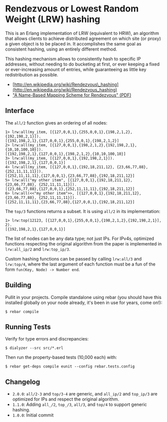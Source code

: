 # Rendezvous or Lowest Random Weight (LRW) hashing #

This is an Erlang implementation of LRW (equivalent to HRW), an algorithm that allows
clients to achieve distributed agreement on which site (or proxy) a given
object is to be placed in. It accomplishes the same goal as consistent hashing,
using an entirely different method.

This hashing mechanism allows to consistently hash to specific IP addresses, without
needing to do bucketing at first, or ever keeping a fixed or ever-increasing amount
of entries, while guaranteeing as little key redistribution as possible.

- [http://en.wikipedia.org/wiki/Rendezvous\_hashing](http://en.wikipedia.org/wiki/Rendezvous_hashing)
- ["A Name-Based Mapping Scheme for Rendezvous" (PDF)](http://www.eecs.umich.edu/techreports/cse/96/CSE-TR-316-96.pdf)

## Interface ##

The `all/2` function gives an ordering of all nodes:

    1> lrw:all(my_item, [{127,0,0,1},{255,0,0,1},{198,2,1,2},{192,198,2,1}]).
    [{192,198,2,1},{127,0,0,1},{255,0,0,1},{198,2,1,2}]
    2> lrw:all(my_item, [{127,0,0,1},{198,2,1,2},{192,198,2,1},{10,10,100,10}]).
    [{192,198,2,1},{127,0,0,1},{198,2,1,2},{10,10,100,10}]
    3> lrw:all(my_item, [{127,0,0,1},{192,198,2,1}]).
    [{192,198,2,1},{127,0,0,1}]
    4> lrw:all(my_item, [{127,0,0,1},{192,18,211,12}, {23,66,77,88}, {252,11,11,11}]).
    [{252,11,11,11},{127,0,0,1},{23,66,77,88},{192,18,211,12}]
    5> lrw:all("my other item", [{127,0,0,1},{192,18,211,12}, {23,66,77,88}, {252,11,11,11}]).
    [{23,66,77,88},{127,0,0,1},{252,11,11,11},{192,18,211,12}]
    6> lrw:all(<<"my other item">>, [{127,0,0,1},{192,18,211,12}, {23,66,77,88}, {252,11,11,11}]).
    [{252,11,11,11},{23,66,77,88},{127,0,0,1},{192,18,211,12}]

The `top/3` functions returns a subset. It is using `all/2` in its implementation:

    1> lrw:top(12123, [{127,0,0,1},{255,0,0,1},{198,2,1,2},{192,198,2,1}], 2).
    [{192,198,2,1},{127,0,0,1}]

The list of nodes can be any data type; not just IPs. For IPv4s, optimized
functions respecting the original algorithm from the paper is implemented in
`lrw:all_ip/2` and `lrw:top_ip/3`.

Custom hashing functions can be passed by calling `lrw:all/3` and
`lrw:top/4`, where the last argument of each function must be
a fun of the form `fun(Key, Node) -> Number end`.

## Building ##

Pullit in your projects. Compile standalone using rebar (you should have this
installed globally on your node already, it's been in use for years, come on!):

    $ rebar compile

## Running Tests ##

Verify for type errors and discrepancies:

    $ dialyzer --src src/*.erl

Then run the property-based tests (10,000 each) with:

    $ rebar get-deps compile eunit --config rebar.tests.config

## Changelog ##

- `2.0.0`: `all/2-3` and `top/3-4` are generic, and `all_ip/2` and `top_ip/3`
           are optimized for IPs and respect the original algorithm.
- `1.1.0`: Adding `all_/2`, `top_/3`, `all/3`, and `top/4` to support
  generic hashing.
- `1.0.0`: Initial commit
